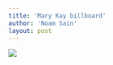 ```yaml
---
title: 'Mary Kay billboard'
author: 'Noam Sain'
layout: post
---
```


![](http://1.bp.blogspot.com/_8aN4krk1nsk/S231DTgcOqI/AAAAAAAAAWE/Cw_cOVqwyY0/s400/image-1.jpg)

